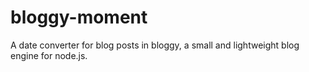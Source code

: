 # bloggy-moment
A date converter for blog posts in bloggy, a small and lightweight blog engine for node.js.
